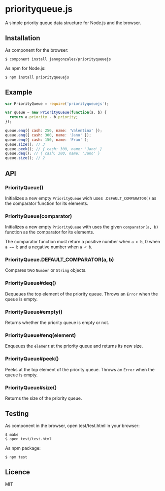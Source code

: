 # priorityqueue.js

A simple priority queue data structure for Node.js and the browser.

## Installation

As component for the browser:

```
$ component install janogonzalez/priorityqueuejs
```

As npm for Node.js:

```
$ npm install priorityqueuejs
```

## Example

```js
var PriorityQueue = require('priorityqueuejs');

var queue = new PriorityQueue(function(a, b) {
  return a.priority - b.priority;
});

queue.enq({ cash: 250, name: 'Valentina' });
queue.enq({ cash: 300, name: 'Jano' });
queue.enq({ cash: 150, name: 'Fran' );
queue.size(); // 3
queue.peek(); // { cash: 300, name: 'Jano' }
queue.deq(); // { cash: 300, name: 'Jano' }
queue.size(); // 2
```

## API

### PriorityQueue()

Initializes a new empty `PriorityQueue` wich uses `.DEFAULT_COMPARATOR()` as
the comparator function for its elements.

### PriorityQueue(comparator)

Initializes a new empty `PriorityQueue` with uses the given `comparator(a, b)`
function as the comparator for its elements.

The comparator function must return a positive number when `a > b`, 0 when
`a == b` and a negative number when `a < b`.

### PriorityQueue.DEFAULT_COMPARATOR(a, b)

Compares two `Number` or `String` objects.

### PriorityQueue#deq()

Dequeues the top element of the priority queue.
Throws an `Error` when the queue is empty.

### PriorityQueue#empty()

Returns whether the priority queue is empty or not.

### PriorityQueue#enq(element)

Enqueues the `element` at the priority queue and returns its new size.

### PriorityQueue#peek()

Peeks at the top element of the priority queue.
Throws an `Error` when the queue is empty.

### PriorityQueue#size()

Returns the size of the priority queue.

## Testing

As component in the browser, open test/test.html in your browser:

```
$ make
$ open test/test.html
```

As npm package:

```
$ npm test
```

## Licence

MIT
